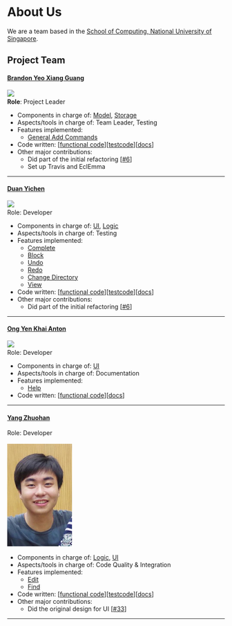 # About Us

We are a team based in the [School of Computing, National University of Singapore](http://www.comp.nus.edu.sg).

## Project Team

#### [Brandon Yeo Xiang Guang](https://github.com/brandonyeoxg) <br>
<img src="images/BrandonYeoXiangGuang.jpg" width="150"><br>
**Role**: Project Leader <br>
* Components in charge of: [Model](https://github.com/CS2103AUG2016-W09-C2/main/blob/master/docs/DeveloperGuide.md#model-component),  [Storage](https://github.com/CS2103AUG2016-W09-C2/main/blob/master/docs/DeveloperGuide.md.md#storage-component)
* Aspects/tools in charge of: Team Leader, Testing
* Features implemented:
   * [General Add Commands](https://github.com/CS2103AUG2016-W09-C2/main/blob/master/docs/UserGuide.md#adding-a-floating-task--add)
* Code written: [[functional code](../collated/main/A0135782Y.md)][[testcode](../collated/test/A0135782Y.md)][[docs](../collated/docs/A0135782Y.md)]
* Other major contributions:
   * Did part of the initial refactoring [[#6](https://github.com/CS2103AUG2016-W09-C2/main/pull/6)]
   * Set up Travis and EclEmma

-----

#### [Duan Yichen](http://github.com/Yichen-D)
<img src="images/DuanYiChen.jpg" width="150"><br>
Role: Developer <br>  
* Components in charge of: [UI](https://github.com/CS2103AUG2016-W09-C2/main/blob/master/docs/DeveloperGuide.md#ui-component), [Logic](https://github.com/CS2103AUG2016-W09-C2/main/blob/master/docs/DeveloperGuide.md#logic-component)
* Aspects/tools in charge of: Testing
* Features implemented:
   * [Complete](https://github.com/CS2103AUG2016-W09-C2/main/blob/master/docs/UserGuide.md#archive-completed-tasks--done)
   * [Block](https://github.com/CS2103AUG2016-W09-C2/main/blob/master/docs/UserGuide.md#block-out-timeslot--block)
   * [Undo](https://github.com/CS2103AUG2016-W09-C2/main/blob/master/docs/UserGuide.md#undo-tasks--undo)
   * [Redo](https://github.com/CS2103AUG2016-W09-C2/main/blob/master/docs/UserGuide.md#redo-tasks--redo)
   * [Change Directory](https://github.com/CS2103AUG2016-W09-C2/main/blob/master/docs/UserGuide.md#change-directory--cd)
   * [View](https://github.com/CS2103AUG2016-W09-C2/main/blob/master/docs/UserGuide.md#view-agenda-of-a-day--view)
* Code written: [[functional code](../collated/main/A0147967J.md)][[testcode](../collated/test/A0147967J.md)][[docs](../collated/docs/A0147967J.md)]
* Other major contributions:
   * Did part of the initial refactoring [[#6](https://github.com/CS2103AUG2016-W09-C2/main/pull/6)]

-----

#### [Ong Yen Khai Anton](http://github.com/yijinl) 
<img src="images/OngYenKhaiAnton.JPG" width="150"><br>
Role: Developer <br>  
* Components in charge of: [UI](https://github.com/CS2103AUG2016-W09-C2/main/blob/master/docs/DeveloperGuide.md#ui-component)
* Aspects/tools in charge of: Documentation
* Features implemented:
   * [Help](https://github.com/CS2103AUG2016-W09-C2/main/blob/master/docs/UserGuide.md#viewing-help--help)
* Code written: [[functional code](../collated/main/A0135784W.md)][[docs](../collated/docs/A0135784W.md)]

-----

#### [Yang Zhuohan](http://github.com/m133225)
Role: Developer <br>  
<img src="images/YangZhuoHan.jpg" width="150"><br>
* Components in charge of: [Logic](https://github.com/CS2103AUG2016-W09-C2/main/blob/master/docs/DeveloperGuide.md#logic-component), [UI](https://github.com/CS2103AUG2016-W09-C2/main/blob/master/docs/DeveloperGuide.md#ui-component)
* Aspects/tools in charge of: Code Quality & Integration
* Features implemented:
   * [Edit](https://github.com/CS2103AUG2016-W09-C2/main/blob/master/docs/UserGuide.md#edit-tasks--edit)
   * [Find](https://github.com/CS2103AUG2016-W09-C2/main/blob/master/docs/UserGuide.md#find-tasks--find)
* Code written: [[functional code](../collated/main/A0147995H.md)][[testcode](../collated/test/A0147995H.md)][[docs](../collated/docs/A0147995H.md)]
* Other major contributions:
   * Did the original design for UI [[#33](https://github.com/CS2103AUG2016-W09-C2/main/pull/33)]

-----
